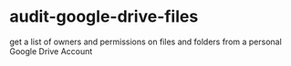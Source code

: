 # audit-google-drive-files
get a list of owners and permissions on files and folders from a personal Google Drive Account
